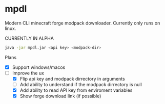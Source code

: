 # mpdl
Modern CLI minecraft forge modpack downloader. Currently only runs on linux.

CURRENTLY IN ALPHA

```bash
java -jar mpdl.jar <api key> <modpack-dir>
```

Plans
- [x] Support windows/macos
- [ ] Improve the ux
  - [x] Flip api key and modpack dirrectory in arguments
  - [ ] Add ability to understand if the modpack dirrectory is null
  - [x] Add ability to read API key from enviroment variables
  - [x] Show forge download link (if possible) 
